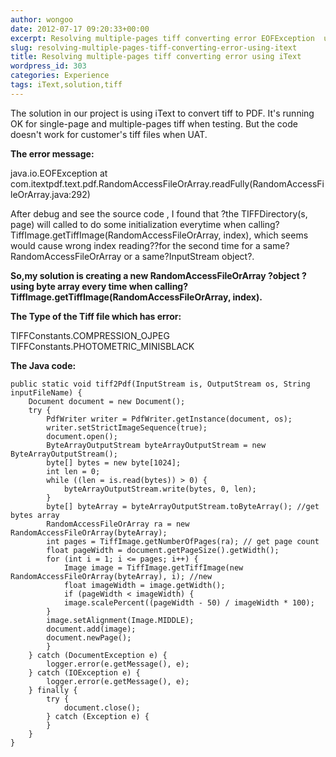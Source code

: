 ```yaml
---
author: wongoo
date: 2012-07-17 09:20:33+00:00
excerpt: Resolving multiple-pages tiff converting error EOFException  using iText
slug: resolving-multiple-pages-tiff-converting-error-using-itext
title: Resolving multiple-pages tiff converting error using iText
wordpress_id: 303
categories: Experience
tags: iText,solution,tiff
---
```


The solution in our project is using iText to convert tiff to PDF. It's running OK for single-page and multiple-pages tiff when testing. But the code doesn't work for customer's tiff files when UAT.

**The error message:**


java.io.EOFException
at com.itextpdf.text.pdf.RandomAccessFileOrArray.readFully(RandomAccessFileOrArray.java:292)


After debug and see the source code , I found that ?the TIFFDirectory(s, page) will called to do some initialization everytime when calling?TiffImage.getTiffImage(RandomAccessFileOrArray, index), which seems would cause wrong index reading??for the second time for a same?RandomAccessFileOrArray or a same?InputStream object?.



**So,my solution is creating a new RandomAccessFileOrArray ?object ?using byte array every time when calling?TiffImage.getTiffImage(RandomAccessFileOrArray, index).**



**The Type of the Tiff file which has error:**


TIFFConstants.COMPRESSION_OJPEG
TIFFConstants.PHOTOMETRIC_MINISBLACK


**The Java code:**

    
    
    public static void tiff2Pdf(InputStream is, OutputStream os, String inputFileName) {
    	Document document = new Document();
    	try {
    		PdfWriter writer = PdfWriter.getInstance(document, os);
    		writer.setStrictImageSequence(true);
    		document.open();
    		ByteArrayOutputStream byteArrayOutputStream = new ByteArrayOutputStream();
    		byte[] bytes = new byte[1024];
    		int len = 0;
    		while ((len = is.read(bytes)) > 0) {
    			byteArrayOutputStream.write(bytes, 0, len);
    		}
    		byte[] byteArray = byteArrayOutputStream.toByteArray(); //get bytes array
    		RandomAccessFileOrArray ra = new RandomAccessFileOrArray(byteArray);
    		int pages = TiffImage.getNumberOfPages(ra); // get page count
    		float pageWidth = document.getPageSize().getWidth();
    		for (int i = 1; i <= pages; i++) {
    			Image image = TiffImage.getTiffImage(new RandomAccessFileOrArray(byteArray), i); //new
    			float imageWidth = image.getWidth();
    			if (pageWidth < imageWidth) {
    			image.scalePercent((pageWidth - 50) / imageWidth * 100);
    		}
    		image.setAlignment(Image.MIDDLE);
    		document.add(image);
    		document.newPage();
    		}
    	} catch (DocumentException e) {
    		logger.error(e.getMessage(), e);
    	} catch (IOException e) {
    		logger.error(e.getMessage(), e);
    	} finally {
    		try {
    			document.close();
    		} catch (Exception e) {
    		}
    	}
    }
    
    

